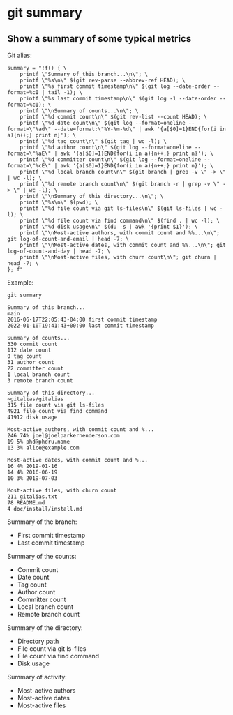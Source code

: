 # git summary

## Show a summary of some typical metrics

Git alias:

```git
summary = "!f() { \
    printf \"Summary of this branch...\n\"; \
    printf \"%s\n\" $(git rev-parse --abbrev-ref HEAD); \
    printf \"%s first commit timestamp\n\" $(git log --date-order --format=%cI | tail -1); \
    printf \"%s last commit timestamp\n\" $(git log -1 --date-order --format=%cI); \
    printf \"\nSummary of counts...\n\"; \
    printf \"%d commit count\n\" $(git rev-list --count HEAD); \
    printf \"%d date count\n\" $(git log --format=oneline --format=\"%ad\" --date=format:\"%Y-%m-%d\" | awk '{a[$0]=1}END{for(i in a){n++;} print n}'); \
    printf \"%d tag count\n\" $(git tag | wc -l); \
    printf \"%d author count\n\" $(git log --format=oneline --format=\"%aE\" | awk '{a[$0]=1}END{for(i in a){n++;} print n}'); \
    printf \"%d committer count\n\" $(git log --format=oneline --format=\"%cE\" | awk '{a[$0]=1}END{for(i in a){n++;} print n}'); \
    printf \"%d local branch count\n\" $(git branch | grep -v \" -> \" | wc -l); \
    printf \"%d remote branch count\n\" $(git branch -r | grep -v \" -> \" | wc -l); \
    printf \"\nSummary of this directory...\n\"; \
    printf \"%s\n\" $(pwd); \
    printf \"%d file count via git ls-files\n\" $(git ls-files | wc -l); \
    printf \"%d file count via find command\n\" $(find . | wc -l); \
    printf \"%d disk usage\n\" $(du -s | awk '{print $1}'); \
    printf \"\nMost-active authors, with commit count and %%...\n\"; git log-of-count-and-email | head -7; \
    printf \"\nMost-active dates, with commit count and %%...\n\"; git log-of-count-and-day | head -7; \
    printf \"\nMost-active files, with churn count\n\"; git churn | head -7; \
}; f"
```

Example:

```shell
git summary

Summary of this branch...
main
2016-06-17T22:05:43-04:00 first commit timestamp
2022-01-10T19:41:43+00:00 last commit timestamp

Summary of counts...
330 commit count
112 date count
0 tag count
31 author count
22 committer count
1 local branch count
3 remote branch count

Summary of this directory...
~gitalias/gitalias
315 file count via git ls-files
4921 file count via find command
41912 disk usage

Most-active authors, with commit count and %...
246 74% joel@joelparkerhenderson.com
19 5% phd@phdru.name
13 3% alice@example.com

Most-active dates, with commit count and %...
16 4% 2019-01-16
14 4% 2016-06-19
10 3% 2019-07-03

Most-active files, with churn count
211 gitalias.txt
78 README.md
4 doc/install/install.md
```

Summary of the branch:

  * First commit timestamp
  * Last commit timestamp

Summary of the counts:

  * Commit count
  * Date count
  * Tag count
  * Author count
  * Committer count
  * Local branch count
  * Remote branch count

Summary of the directory:

  * Directory path
  * File count via git ls-files
  * File count via find command
  * Disk usage

Summary of activity:

  * Most-active authors
  * Most-active dates
  * Most-active files
